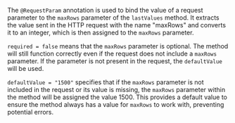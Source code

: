 The `@RequestParam` annotation is used to bind the value of a request parameter to the `maxRows` parameter of the `lastValues` method. It extracts the value sent in the HTTP request with the name "maxRows" and converts it to an integer, which is then assigned to the `maxRows` parameter.

`required = false` means that the `maxRows` parameter is optional. The method will still function correctly even if the request does not include a `maxRows` parameter. If the parameter is not present in the request, the `defaultValue` will be used.

`defaultValue = "1500"` specifies that if the `maxRows` parameter is not included in the request or its value is missing, the `maxRows` parameter within the method will be assigned the value 1500. This provides a default value to ensure the method always has a value for `maxRows` to work with, preventing potential errors.